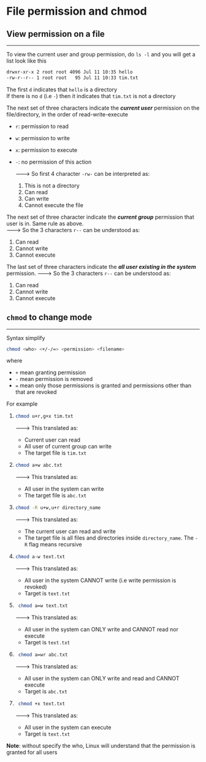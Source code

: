 # File permission and chmod

## View permission on a file

---

To view the current user and group permission, do `ls -l` and you will get a list look like this

```bash
drwxr-xr-x 2 root root 4096 Jul 11 10:35 hello
-rw-r--r-- 1 root root   95 Jul 11 10:33 tim.txt
```

The first `d` indicates that `hello` is a directory  
If there is no `d` (i.e `-`) then it indicates that `tim.txt` is not a directory

The next set of three characters indicate the **_current user_** permission on the file/directory, in the order of read-write-execute

- `r`: permission to read
- `w`: permission to write
- `x`: permission to execute
- `-`: no permission of this action

  ---> So first 4 character `-rw-` can be interpreted as:

  1. This is not a directory
  2. Can read
  3. Can write
  4. Cannot execute the file

The next set of three character indicate the **_current group_** permission that user is in. Same rule as above.  
 ---> So the 3 characters `r--` can be understood as:

1. Can read
2. Cannot write
3. Cannot execute

The last set of three characters indicate the **_all user existing in the system_** permission.
---> So the 3 characters `r--` can be understood as:

1. Can read
2. Cannot write
3. Cannot execute

## `chmod` to change mode

---

Syntax simplify

```bash
chmod <who> <+/-/=> <permission> <filename>
```

where

- `+` mean granting permission
- `-` mean permission is removed
- `=` mean only those permissions is granted and permissions other than that are revoked

For example

1. ```bash
   chmod u+r,g+x tim.txt
   ```

   ---> This translated as:

   - Current user can read
   - All user of current group can write
   - The target file is `tim.txt`

2. ```bash
   chmod a+w abc.txt
   ```

   ---> This translated as:

   - All user in the system can write
   - The target file is `abc.txt`

3. ```bash
   chmod -R u+w,u+r directory_name
   ```

   ---> This translated as:

   - The current user can read and write
   - The target file is all files and directories inside `directory_name`. The `-R` flag means recursive

4. ```bash
   chmod a-w text.txt
   ```

   ---> This translated as:

   - All user in the system CANNOT write (i.e write permission is revoked)
   - Target is `text.txt`

5. ```bash
    chmod a=w text.txt
   ```

   ---> This translated as:

   - All user in the system can ONLY write and CANNOT read nor execute
   - Target is `text.txt`

6. ```bash
    chmod a=wr abc.txt
   ```

   ---> This translated as:

   - All user in the system can ONLY write and read and CANNOT execute
   - Target is `abc.txt`

7. ```bash
    chmod +x text.txt
   ```

   ---> This translated as:

   - All user in the system can execute
   - Target is `text.txt`

**Note**: without specify the who, Linux will understand that the permission is granted for all users
